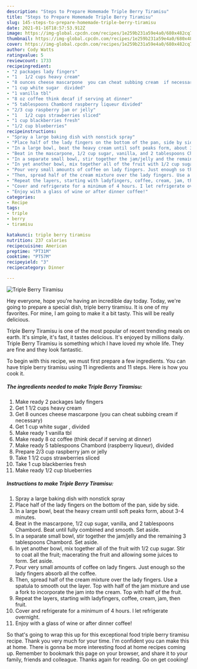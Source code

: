 ```yaml
---
description: "Steps to Prepare Homemade Triple Berry Tiramisu"
title: "Steps to Prepare Homemade Triple Berry Tiramisu"
slug: 145-steps-to-prepare-homemade-triple-berry-tiramisu
date: 2021-01-16T18:57:53.912Z
image: https://img-global.cpcdn.com/recipes/1e259b231a59e4a0/680x482cq70/triple-berry-tiramisu-recipe-main-photo.jpg
thumbnail: https://img-global.cpcdn.com/recipes/1e259b231a59e4a0/680x482cq70/triple-berry-tiramisu-recipe-main-photo.jpg
cover: https://img-global.cpcdn.com/recipes/1e259b231a59e4a0/680x482cq70/triple-berry-tiramisu-recipe-main-photo.jpg
author: Cody Watts
ratingvalue: 5
reviewcount: 1733
recipeingredient:
- "2 packages lady fingers"
- "1   1/2 cups heavy cream"
- "8 ounces cheese mascarpone  you can cheat subbing cream  if necessary"
- "1 cup white sugar  divided"
- "1 vanilla tbl"
- "8 oz coffee think decaf if serving at dinner"
- "5 tablespoons Chambord raspberry liqueur divided"
- "2/3 cup raspberry jam or jelly"
- "1   1/2 cups strawberries sliced"
- "1 cup blackberries fresh"
- "1/2 cup blueberries"
recipeinstructions:
- "Spray a large baking dish with nonstick spray"
- "Place half of the lady fingers on the bottom of the pan, side by side."
- "In a large bowl, beat the heavy cream until soft peaks form, about 3-4 minutes."
- "Beat in the mascarpone, 1/2 cup sugar, vanilla, and 2 tablespoons Chambord. Beat until fully combined and smooth. Set aside."
- "In a separate small bowl, stir together the jam/jelly and the remaining 3 tablespoons Chambord. Set aside."
- "In yet another bowl, mix together all of the fruit with 1/2 cup sugar. Stir to coat all the fruit; macerating the fruit and allowing some juices to form. Set aside."
- "Pour very small amounts of coffee on lady fingers. Just enough so the lady fingers absorb all the coffee."
- "Then, spread half of the cream mixture over the lady fingers. Use a spatula to smooth out the layer. Top with half of the jam mixture and use a fork to incorporate the jam into the cream. Top with half of the fruit."
- "Repeat the layers, starting with ladyfingers, coffee, cream, jam, then fruit."
- "Cover and refrigerate for a minimum of 4 hours. I let refrigerate overnight."
- "Enjoy with a glass of wine or after dinner coffee!"
categories:
- Recipe
tags:
- triple
- berry
- tiramisu

katakunci: triple berry tiramisu 
nutrition: 237 calories
recipecuisine: American
preptime: "PT31M"
cooktime: "PT57M"
recipeyield: "3"
recipecategory: Dinner

---
```



![Triple Berry Tiramisu](https://img-global.cpcdn.com/recipes/1e259b231a59e4a0/680x482cq70/triple-berry-tiramisu-recipe-main-photo.jpg)

Hey everyone, hope you're having an incredible day today. Today, we're going to prepare a special dish, triple berry tiramisu. It is one of my favorites. For mine, I am going to make it a bit tasty. This will be really delicious.

Triple Berry Tiramisu is one of the most popular of recent trending meals on earth. It's simple, it's fast, it tastes delicious. It's enjoyed by millions daily. Triple Berry Tiramisu is something which I have loved my whole life. They are fine and they look fantastic.




To begin with this recipe, we must first prepare a few ingredients. You can have triple berry tiramisu using 11 ingredients and 11 steps. Here is how you cook it.

<!--inarticleads1-->

##### The ingredients needed to make Triple Berry Tiramisu:

1. Make ready 2 packages lady fingers
1. Get 1   1/2 cups heavy cream
1. Get 8 ounces cheese mascarpone  (you can cheat subbing cream  if necessary)
1. Get 1 cup white sugar , divided
1. Make ready 1 vanilla tbl
1. Make ready 8 oz coffee (think decaf if serving at dinner)
1. Make ready 5 tablespoons Chambord (raspberry liqueur), divided
1. Prepare 2/3 cup raspberry jam or jelly
1. Take 1   1/2 cups strawberries sliced
1. Take 1 cup blackberries fresh
1. Make ready 1/2 cup blueberries




<!--inarticleads2-->

##### Instructions to make Triple Berry Tiramisu:

1. Spray a large baking dish with nonstick spray
1. Place half of the lady fingers on the bottom of the pan, side by side.
1. In a large bowl, beat the heavy cream until soft peaks form, about 3-4 minutes.
1. Beat in the mascarpone, 1/2 cup sugar, vanilla, and 2 tablespoons Chambord. Beat until fully combined and smooth. Set aside.
1. In a separate small bowl, stir together the jam/jelly and the remaining 3 tablespoons Chambord. Set aside.
1. In yet another bowl, mix together all of the fruit with 1/2 cup sugar. Stir to coat all the fruit; macerating the fruit and allowing some juices to form. Set aside.
1. Pour very small amounts of coffee on lady fingers. Just enough so the lady fingers absorb all the coffee.
1. Then, spread half of the cream mixture over the lady fingers. Use a spatula to smooth out the layer. Top with half of the jam mixture and use a fork to incorporate the jam into the cream. Top with half of the fruit.
1. Repeat the layers, starting with ladyfingers, coffee, cream, jam, then fruit.
1. Cover and refrigerate for a minimum of 4 hours. I let refrigerate overnight.
1. Enjoy with a glass of wine or after dinner coffee!




So that's going to wrap this up for this exceptional food triple berry tiramisu recipe. Thank you very much for your time. I'm confident you can make this at home. There is gonna be more interesting food at home recipes coming up. Remember to bookmark this page on your browser, and share it to your family, friends and colleague. Thanks again for reading. Go on get cooking!
